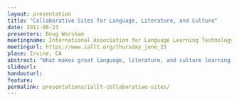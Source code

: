 ```yaml
---
layout: presentation
title: "Collaborative Sites for Language, Literature, and Culture"
date: 2011-06-23
presenters: Doug Worsham
meetingname: International Association for Language Learning Technology
meetingurl: https://www.iallt.org/thursday_june_23
place: Irvine, CA
abstract: "What makes great language, literature, and culture learning happen? In this interactive demonstration, the presenters will discuss that very question, collecting feedback from the audience and sharing answers from instructors and students using the L&S Collaborative Sites platform, a custom, media-friendly learning environment focused on student interaction and knowledge building."
slideurl:
handouturl:
feature: 
permalink: presentations/iallt-collaborative-sites/
---
```

